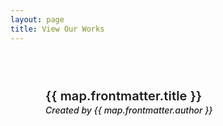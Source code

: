 ```yaml
---
layout: page
title: View Our Works
---
```


<script setup>
import { data } from "../../.vitepress/maps.en.data.ts";
const maps = [...data].reverse();

import { computed } from 'vue'
const classes = computed(() => ["maps", `count-${maps.length}`])

import VPLink from 'vitepress/dist/client/theme-default/components/VPLink.vue';
import VPBadge from 'vitepress/dist/client/theme-default/components/VPBadge.vue';
</script>

<div :class="classes">
  <div class="container">
    <article v-for="(map, index) in maps" :key="index" class="map">
      <div class="info">
        <VPLink :href="map.url">
          <img class="image" :src="map.frontmatter.img" :alt="map.frontmatter.title" />
          <div class="data">
            <h1 v-if="map.frontmatter.title" class="name"> 
              {{ map.frontmatter.title }}
            </h1>
            <VPLink :href="map.frontmatter.profile" no-icon>
              <i v-if="map.frontmatter.author" class="author">
                Created by {{ map.frontmatter.author }}
              </i>
            </VPLink>
            <br />
            <VPBadge v-if="map.frontmatter.version" type="danger" :text="map.frontmatter.version" />
            <VPLink :href="map.url+'#respack'">
              <VPBadge v-if="map.frontmatter.respack" type="warning" :text="map.frontmatter.respack" />
            </VPLink>
            <VPBadge v-if="map.frontmatter.referer" type="tip" :text="map.frontmatter.referer" />
            <p class="desc" v-html="map.frontmatter.desc" />
          </div>
        </VPLink>
      </div>
      <div class="sp">
        <VPLink v-if="map.frontmatter.download" class="sp-link" :href="map.frontmatter.download" no-icon>
          <span class="vpi-arrow-down sp-icon" />Download
        </VPLink>
      </div>
    </article>
  </div>
</div>

<style scoped>
@media (min-width: 375px) {
  .maps .container {
    grid-template-columns: repeat(auto-fit, minmax(288px, 1fr));
  }
}

.maps.count-1 .container {
  max-width: 368px;
}
.maps.count-2 .container {
  max-width: calc(368px * 2 + 24px);
}

.maps .container {
  display: grid;
  margin: 0 auto;
  max-width: calc(368px * 3 + 36px);
}

.map {
  display: flex;
  flex-direction: column;
  gap: 2px;
  width: 100%;
  height: 100%;
  overflow: hidden;
  padding: 32px;
}

.info {
  border-top-left-radius: 12px;
  border-top-right-radius: 12px;
  flex-grow: 1;
  background-color: var(--vp-c-bg-soft);
}

.data {
  margin: 24px;
  text-align: left;
}

.image {
  border-top-left-radius: 12px;
  border-top-right-radius: 12px;
  position: relative;
  width: 100%;
  top: 0;
  right: auto;
  bottom: 0;
  left: auto;
  object-fit: cover;
}

.name {
  letter-spacing: 0.15px;
  line-height: 28px;
  font-size: 20px;
  margin: 0;
  font-weight: 600;
}

.author {
  margin: 0;
  font-size: 14px;
  font-weight: 500;
  color: var(--vp-c-text-2);
}

.desc {
  padding-top: 8px;
  max-width: 288px;
  font-size: 16px;
  margin: 0 auto;
}

.desc :deep(a) {
  font-weight: 500;
  color: var(--vp-c-brand-1);
  text-decoration-style: dotted;
  transition: color 0.25s;
}

.sp-link {
  border-bottom-left-radius: 12px;
  border-bottom-right-radius: 12px;
  display: flex;
  justify-content: center;
  align-items: center;
  text-align: center;
  padding: 16px;
  font-size: 14px;
  font-weight: 500;
  color: var(--vp-c-sponsor);
  background-color: var(--vp-c-bg-soft);
  transition: color 0.25s, background-color 0.25s;
}

.sp .sp-link.link:hover,
.sp .sp-link.link:focus {
  outline: none;
  color: var(--vp-c-white);
  background-color: var(--vp-c-sponsor);
}

.sp-icon {
  margin-right: 8px;
  font-size: 16px;
}
</style>
